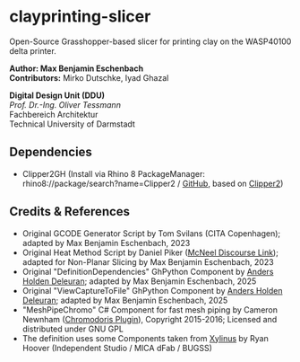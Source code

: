 # clayprinting-slicer
Open-Source Grasshopper-based slicer for printing clay on the WASP40100 delta printer.

**Author: Max Benjamin Eschenbach**  
**Contributors:** Mirko Dutschke, Iyad Ghazal  

**Digital Design Unit (DDU)**  
*Prof. Dr.-Ing. Oliver Tessmann*  
Fachbereich Architektur  
Technical University of Darmstadt  

## Dependencies

- Clipper2GH (Install via Rhino 8 PackageManager: rhino8://package/search?name=Clipper2 / [GitHub](https://github.com/seghier/Clipper2GH), based on [Clipper2](https://github.com/AngusJohnson/Clipper2))

## Credits & References

- Original GCODE Generator Script by Tom Svilans (CITA Copenhagen); adapted by Max Benjamin Eschenbach, 2023
- Original Heat Method Script by Daniel Piker ([McNeel Discourse Link](https://discourse.mcneel.com/t/heat-method/105135)); adapted for Non-Planar Slicing by Max Benjamin Eschenbach, 2023
- Original "DefinitionDependencies" GhPython Component by [Anders Holden Deleuran](https://github.com/AndersDeleuran); adapted by Max Benjamin Eschenbach, 2025
- Original "ViewCaptureToFile" GhPython Component by [Anders Holden Deleuran](https://github.com/AndersDeleuran); adapted by Max Benjamin Eschenbach, 2025
- "MeshPipeChromo" C# Component for fast mesh piping by Cameron Newnham ([Chromodoris Plugin](https://github.com/camnewnham/ChromodorisGH)), Copyright 2015-2016; Licensed and distributed under GNU GPL
- The definition uses some Components taken from [Xylinus](https://www.food4rhino.com/en/app/xylinus-novel-control-3d-printing#) by Ryan Hoover (Independent Studio / MICA dFab / BUGSS)

